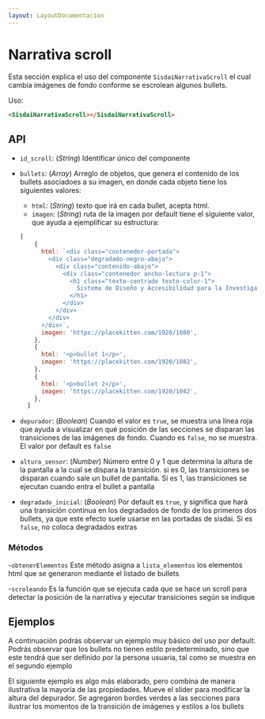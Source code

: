 ```yaml
---
layout: LayoutDocumentacion
---
```


# Narrativa scroll

Esta sección explica el uso del componente `SisdaiNarrativaScroll` el cual cambia imágenes de fondo conforme se escrolean algunos bullets.

Uso:

```html
<SisdaiNarrativaScroll></SisdaiNarrativaScroll>
```

<section id="api">

## API

- `id_scroll`: (_String_) Identificar único del componente
- `bullets`: (_Array_) Arreglo de objetos, que genera el contenido de los bullets asociadoes a su imagen, en donde cada objeto tiene los siguientes valores:
  - `html`: (_String_) texto que irá en cada bullet, acepta html.
  - `imagen`: (_String_) ruta de la imagen
  por default tiene el siguiente valor, que ayuda a ejemplificar su estructura:

  ```js
  [
      {
        html: `<div class="contenedor-portada">
          <div class="degradado-negro-abajo">
            <div class="contenido-abajo">
              <div class="contenedor ancho-lectura p-1">
                <h1 class="texto-centrado texto-color-1">
                  Sistema de Diseño y Accesibilidad para la Investigación
                </h1>
              </div>
            </div>
          </div>
        </div>`,
        imagen: 'https://placekitten.com/1920/1080',
      },
      {
        html: '<p>bullet 1</p>',
        imagen: 'https://placekitten.com/1920/1082',
      },
      {
        html: '<p>bullet 2</p>',
        imagen: 'https://placekitten.com/1920/1042',
      },
    ]
  ```  

- `depurador`: (_Boolean_) Cuando el valor es `true`, se muestra una línea roja que ayuda a visualizar en qué posición de las secciones se disparan las transiciones de las imágenes de fondo. Cuando es `false`, no se muestra. El valor por default es `false`
- `altura_sensor`: (_Number_) Número entre 0 y 1 que determina la altura de la pantalla a la cual se dispara la transición. si es 0, las transiciones se disparan cuando sale un bullet de pantalla. Si es 1, las transiciones se ejecutan cuando entra el bullet a pantalla

- `degradado_inicial`: (_Boolean_) Por default es `true`, y significa que hará una transición continua en los degradados de fondo de los primeros dos bullets, ya que este efecto suele usarse en las portadas de sisdai. Si es `false`, no coloca degradados extras

### Métodos

-`obtenerElementos` Este método asigna a `lista_elementos` los elementos html que se generaron mediante el listado de bullets

-`scroleando` Es la función que se ejecuta cada que se hace un scroll para detectar la posición de la narrativa y ejecutar transiciones según se indique

</section>
<section id="ejemplos">

## Ejemplos

A continuación podrás observar un ejemplo muy básico del uso por default. Podrás observar que los bullets no tienen estilo predeterminado, sino que este tendrá que ser definido por la persona usuaria, tal como se muestra en el segundo ejemplo
<utils-ejemplo-doc ruta="narrativa-scroll/basico.vue"/>

El siguiente ejemplo es algo más elaborado, pero combina de manera ilustrativa la mayoría de las propiedades. Mueve el slider para modificar la altura del depurador. Se agregaron bordes verdes a las secciones para ilustrar los momentos de la transición de imágenes y estilos a los bullets
<utils-ejemplo-doc ruta="narrativa-scroll/ejemplo-elaborado.vue"/>

</section>
